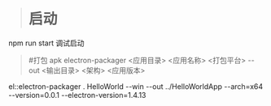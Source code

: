 ># 启动
 npm run start  调试启动
>#打包 apk
      electron-packager <应用目录> <应用名称> <打包平台> --out <输出目录> <架构> <应用版本>

  el::electron-packager . HelloWorld --win --out ../HelloWorldApp --arch=x64 --version=0.0.1 --electron-version=1.4.13